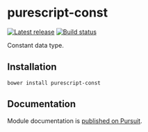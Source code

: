 # purescript-const

[![Latest release](http://img.shields.io/github/release/purescript/purescript-const.svg)](https://github.com/purescript/purescript-const/releases)
[![Build status](https://travis-ci.org/purescript/purescript-const.svg?branch=master)](https://travis-ci.org/purescript/purescript-const)

Constant data type.

## Installation

```
bower install purescript-const
```

## Documentation

Module documentation is [published on Pursuit](http://pursuit.purescript.org/packages/purescript-const).
